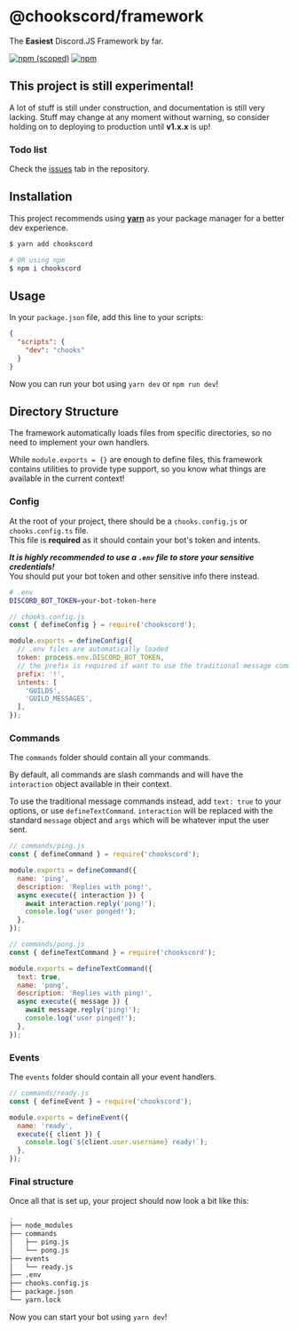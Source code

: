 # @chookscord/framework

The **Easiest** Discord.JS Framework by far.

[![npm (scoped)](https://img.shields.io/npm/v/chookscord)](https://npmjs.com/package/chookscord)
[![npm](https://img.shields.io/npm/dt/chookscord)](https://npmjs.com/package/chookscord)

## This project is still experimental!

A lot of stuff is still under construction, and documentation is still very lacking. Stuff may change at any moment without warning, so consider holding on to deploying to production until **v1.x.x** is up!

### Todo list

Check the [issues](https://github.com/chookscord/framework/issues) tab in the repository.

## Installation

This project recommends using [**yarn**](https://yarnpkg.com/) as your package manager for a better dev experience.

```bash
$ yarn add chookscord

# OR using npm
$ npm i chookscord
```

## Usage

In your `package.json` file, add this line to your scripts:

```json
{
  "scripts": {
    "dev": "chooks"
  }
}
```

Now you can run your bot using `yarn dev` or `npm run dev`!

## Directory Structure

The framework automatically loads files from specific directories, so no need to implement your own handlers.

While `module.exports = {}` are enough to define files, this framework contains utilities to provide type support, so you know what things are available in the current context!

### Config

At the root of your project, there should be a `chooks.config.js` or `chooks.config.ts` file.  
This file is **required** as it should contain your bot's token and intents.

***It is highly recommended to use a `.env` file to store your sensitive credentials!***  
You should put your bot token and other sensitive info there instead.

```bash
# .env
DISCORD_BOT_TOKEN=your-bot-token-here
```

```js
// chooks.config.js
const { defineConfig } = require('chookscord');

module.exports = defineConfig({
  // .env files are automatically loaded
  token: process.env.DISCORD_BOT_TOKEN,
  // the prefix is required if want to use the traditional message commands.
  prefix: '!',
  intents: [
    'GUILDS',
    'GUILD_MESSAGES',
  ],
});
```

### Commands

The `commands` folder should contain all your commands.

By default, all commands are slash commands and will have the `interaction` object available in their context.

To use the traditional message commands instead, add `text: true` to your options, or use `defineTextCommand`. `interaction` will be replaced with the standard `message` object and `args` which will be whatever input the user sent.

```js
// commands/ping.js
const { defineCommand } = require('chookscord');

module.exports = defineCommand({
  name: 'ping',
  description: 'Replies with pong!',
  async execute({ interaction }) {
    await interaction.reply('pong!');
    console.log('user ponged!');
  },
});
```

```js
// commands/pong.js
const { defineTextCommand } = require('chookscord');

module.exports = defineTextCommand({
  text: true,
  name: 'pong',
  description: 'Replies with ping!',
  async execute({ message }) {
    await message.reply('ping!');
    console.log('user pinged!');
  },
});
```

### Events

The `events` folder should contain all your event handlers.

```js
// commands/ready.js
const { defineEvent } = require('chookscord');

module.exports = defineEvent({
  name: 'ready',
  execute({ client }) {
    console.log(`${client.user.username} ready!`);
  },
});
```

### Final structure

Once all that is set up, your project should now look a bit like this:

```bash
.
├── node_modules
├── commands
│   ├── ping.js
│   └── pong.js
├── events
│   └── ready.js
├── .env
├── chooks.config.js
├── package.json
└── yarn.lock
```

Now you can start your bot using `yarn dev`!
